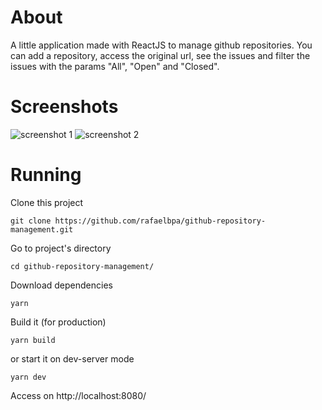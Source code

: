# About
A little application made with ReactJS to manage github repositories. You can add a repository, access the original url, see the issues and filter the issues with the params "All", "Open" and "Closed".

# Screenshots
![screenshot 1](https://i.imgur.com/molCeT1.png)
![screenshot 2](https://i.imgur.com/FzE5ARk.png)

# Running
Clone this project
```
git clone https://github.com/rafaelbpa/github-repository-management.git
```

Go to project's directory
```
cd github-repository-management/
```

Download dependencies
```
yarn
```

Build it (for production)
```
yarn build
```

or start it on dev-server mode
```
yarn dev
```

Access on http://localhost:8080/
